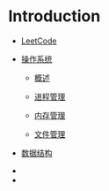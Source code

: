 # Introduction

- [LeetCode](LeetCode/README.md)

- [操作系统](操作系统/README.md)
  
  - [概述](操作系统/概述.md)
    
  - [进程管理](操作系统/进程管理.md)
  
  - [内存管理](操作系统/内存管理.md)
  
  - [文件管理](操作系统/文件管理.md)
  
    
  
- [数据结构](数据结构/README.md)
  
- 
  
- 
  
  
  
  
